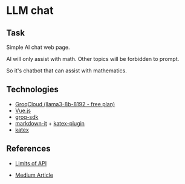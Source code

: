 # LLM chat

## Task

Simple AI chat web page.

AI will only assist with math. Other topics will be forbidden to prompt.

So it's chatbot that can assist with mathematics.

## Technologies
- [GroqCloud (llama3-8b-8192 - free plan)](https://console.groq.com/docs/overview)
- [Vue.js](https://vuejs.org/guide/introduction.html)
- [groq-sdk](https://www.npmjs.com/package/groq-sdk)
- [markdown-it](https://www.npmjs.com/package/markdown-it-katex) + [katex-plugin](https://www.npmjs.com/package/markdown-it-katex)
- [katex](https://www.npmjs.com/package/katex)


## References

- [Limits of API](https://console.groq.com/settings/limits)

- [Medium Article](https://medium.com/@mpalmerlee/building-an-llm-chat-interface-using-ollama-and-vue-5bf4e2fc65fd)



